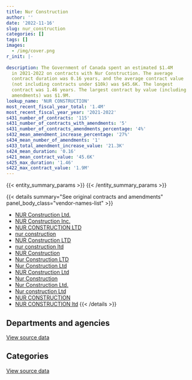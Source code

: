 ```yaml
---
title: Nur Construction
author: ''
date: '2022-11-16'
slug: nur_construction
categories: []
tags: []
images:
  - /img/cover.png
r_init: |-
  
description: The Government of Canada spent an estimated $1.4M
  in 2021-2022 on contracts with Nur Construction. The average
  contract duration was 0.16 years, and the average contract value
  (not including contracts under $10k) was $45.6K. The longest
  contract was 1.46 years. The largest contract by value (including
  amendments) was $1.9M.
lookup_name: 'NUR CONSTRUCTION'
most_recent_fiscal_year_total: '1.4M'
most_recent_fiscal_year_year: '2021-2022'
s431_number_of_contracts: '115'
s431_number_of_contracts_with_amendments: '5'
s431_number_of_contracts_amendments_percentage: '4%'
s432_mean_amendment_increase_percentage: '27%'
s434_mean_number_of_amendments: '1'
s433_total_amendment_increase_value: '21.3K'
s424_mean_duration: '0.16'
s421_mean_contract_value: '45.6K'
s425_max_duration: '1.46'
s422_max_contract_value: '1.9M'
---
```


<script src="/rmarkdown-libs/htmlwidgets/htmlwidgets.js"></script>
<link href="/rmarkdown-libs/datatables-css/datatables-crosstalk.css" rel="stylesheet" />
<script src="/rmarkdown-libs/datatables-binding/datatables.js"></script>
<script src="/rmarkdown-libs/jquery/jquery-3.6.0.min.js"></script>
<link href="/rmarkdown-libs/dt-core-bootstrap/css/dataTables.bootstrap.min.css" rel="stylesheet" />
<link href="/rmarkdown-libs/dt-core-bootstrap/css/dataTables.bootstrap.extra.css" rel="stylesheet" />
<script src="/rmarkdown-libs/dt-core-bootstrap/js/jquery.dataTables.min.js"></script>
<script src="/rmarkdown-libs/dt-core-bootstrap/js/dataTables.bootstrap.min.js"></script>
<link href="/rmarkdown-libs/crosstalk/css/crosstalk.min.css" rel="stylesheet" />
<script src="/rmarkdown-libs/crosstalk/js/crosstalk.min.js"></script>
<script src="/rmarkdown-libs/htmlwidgets/htmlwidgets.js"></script>
<link href="/rmarkdown-libs/datatables-css/datatables-crosstalk.css" rel="stylesheet" />
<script src="/rmarkdown-libs/datatables-binding/datatables.js"></script>
<script src="/rmarkdown-libs/jquery/jquery-3.6.0.min.js"></script>
<link href="/rmarkdown-libs/dt-core-bootstrap/css/dataTables.bootstrap.min.css" rel="stylesheet" />
<link href="/rmarkdown-libs/dt-core-bootstrap/css/dataTables.bootstrap.extra.css" rel="stylesheet" />
<script src="/rmarkdown-libs/dt-core-bootstrap/js/jquery.dataTables.min.js"></script>
<script src="/rmarkdown-libs/dt-core-bootstrap/js/dataTables.bootstrap.min.js"></script>
<link href="/rmarkdown-libs/crosstalk/css/crosstalk.min.css" rel="stylesheet" />
<script src="/rmarkdown-libs/crosstalk/js/crosstalk.min.js"></script>

{{< entity_summary_params >}}
{{< /entity_summary_params >}}

{{< details summary="See original contracts and amendments" panel_body_class="vendor-names-list" >}}
- [NUR Construction Ltd.](https://search.open.canada.ca/en/ct/?sort=contract_value_f%20desc&page=1&search_text=%22NUR%20Construction%20Ltd.%22)
- [NUR Construction Inc.](https://search.open.canada.ca/en/ct/?sort=contract_value_f%20desc&page=1&search_text=%22NUR%20Construction%20Inc.%22)
- [NUR CONSTRUCTION LTD](https://search.open.canada.ca/en/ct/?sort=contract_value_f%20desc&page=1&search_text=%22NUR%20CONSTRUCTION%20LTD%22)
- [nur construction](https://search.open.canada.ca/en/ct/?sort=contract_value_f%20desc&page=1&search_text=%22nur%20construction%22)
- [NUR Construction LTD](https://search.open.canada.ca/en/ct/?sort=contract_value_f%20desc&page=1&search_text=%22NUR%20Construction%20LTD%22)
- [nur construction ltd](https://search.open.canada.ca/en/ct/?sort=contract_value_f%20desc&page=1&search_text=%22nur%20construction%20ltd%22)
- [NUR Construction](https://search.open.canada.ca/en/ct/?sort=contract_value_f%20desc&page=1&search_text=%22NUR%20Construction%22)
- [Nur Construction LTD](https://search.open.canada.ca/en/ct/?sort=contract_value_f%20desc&page=1&search_text=%22Nur%20Construction%20LTD%22)
- [Nur Construction Ltd](https://search.open.canada.ca/en/ct/?sort=contract_value_f%20desc&page=1&search_text=%22Nur%20Construction%20Ltd%22)
- [NUR Construction Ltd](https://search.open.canada.ca/en/ct/?sort=contract_value_f%20desc&page=1&search_text=%22NUR%20Construction%20Ltd%22)
- [Nur Construction](https://search.open.canada.ca/en/ct/?sort=contract_value_f%20desc&page=1&search_text=%22Nur%20Construction%22)
- [Nur Construction Ltd.](https://search.open.canada.ca/en/ct/?sort=contract_value_f%20desc&page=1&search_text=%22Nur%20Construction%20Ltd.%22)
- [Nur construction Ltd](https://search.open.canada.ca/en/ct/?sort=contract_value_f%20desc&page=1&search_text=%22Nur%20construction%20Ltd%22)
- [NUR CONSTRUCTION](https://search.open.canada.ca/en/ct/?sort=contract_value_f%20desc&page=1&search_text=%22NUR%20CONSTRUCTION%22)
- [NUR CONSTRUCTION ltd](https://search.open.canada.ca/en/ct/?sort=contract_value_f%20desc&page=1&search_text=%22NUR%20CONSTRUCTION%20ltd%22)
{{< /details >}}

## Departments and agencies

<div id="htmlwidget-1" style="width:100%;height:auto;" class="datatables html-widget"></div>
<script type="application/json" data-for="htmlwidget-1">{"x":{"style":"bootstrap","filter":"none","vertical":false,"data":[["<a href=\"/departments/dnd-mdn/\">National Defence<\/a>"],[272778.82],[532113.17],[2120120.35],[1428954.17]],"container":"<table class=\"table table-striped table-hover row-border order-column display\">\n  <thead>\n    <tr>\n      <th>Department<\/th>\n      <th>2018-2019<\/th>\n      <th>2019-2020<\/th>\n      <th>2020-2021<\/th>\n      <th>2021-2022<\/th>\n    <\/tr>\n  <\/thead>\n<\/table>","options":{"order":[[4,"desc"]],"pageLength":10,"autoWidth":true,"columnDefs":[{"targets":1,"render":"function(data, type, row, meta) {\n    return type !== 'display' ? data : DTWidget.formatCurrency(data, \"$\", 2, 3, \",\", \".\", true, null);\n  }"},{"targets":2,"render":"function(data, type, row, meta) {\n    return type !== 'display' ? data : DTWidget.formatCurrency(data, \"$\", 2, 3, \",\", \".\", true, null);\n  }"},{"targets":3,"render":"function(data, type, row, meta) {\n    return type !== 'display' ? data : DTWidget.formatCurrency(data, \"$\", 2, 3, \",\", \".\", true, null);\n  }"},{"targets":4,"render":"function(data, type, row, meta) {\n    return type !== 'display' ? data : DTWidget.formatCurrency(data, \"$\", 2, 3, \",\", \".\", true, null);\n  }"},{"width":"16%","targets":[1,2,3,4]},{"className":"dt-right","targets":[1,2,3,4]}],"orderClasses":false}},"evals":["options.columnDefs.0.render","options.columnDefs.1.render","options.columnDefs.2.render","options.columnDefs.3.render"],"jsHooks":[]}</script>
<p class="text-right">
<a href="https://github.com/GoC-Spending/contracts-data/tree/main/data/out/vendors/nur_construction/summary_by_fiscal_year_by_department.csv" class="source-data-link btn btn-link">View source data</a>
</p>

## Categories

<div id="htmlwidget-2" style="width:100%;height:auto;" class="datatables html-widget"></div>
<script type="application/json" data-for="htmlwidget-2">{"x":{"style":"bootstrap","filter":"none","vertical":false,"data":[["<a href=\"/categories/facilities_and_construction/\">Facilities and construction<\/a>"],[272778.82],[532113.17],[2120120.35],[1428954.17]],"container":"<table class=\"table table-striped table-hover row-border order-column display\">\n  <thead>\n    <tr>\n      <th>Category<\/th>\n      <th>2018-2019<\/th>\n      <th>2019-2020<\/th>\n      <th>2020-2021<\/th>\n      <th>2021-2022<\/th>\n    <\/tr>\n  <\/thead>\n<\/table>","options":{"order":[[4,"desc"]],"dom":"t","pageLength":30,"autoWidth":true,"columnDefs":[{"targets":1,"render":"function(data, type, row, meta) {\n    return type !== 'display' ? data : DTWidget.formatCurrency(data, \"$\", 2, 3, \",\", \".\", true, null);\n  }"},{"targets":2,"render":"function(data, type, row, meta) {\n    return type !== 'display' ? data : DTWidget.formatCurrency(data, \"$\", 2, 3, \",\", \".\", true, null);\n  }"},{"targets":3,"render":"function(data, type, row, meta) {\n    return type !== 'display' ? data : DTWidget.formatCurrency(data, \"$\", 2, 3, \",\", \".\", true, null);\n  }"},{"targets":4,"render":"function(data, type, row, meta) {\n    return type !== 'display' ? data : DTWidget.formatCurrency(data, \"$\", 2, 3, \",\", \".\", true, null);\n  }"},{"width":"16%","targets":[1,2,3,4]},{"className":"dt-right","targets":[1,2,3,4]}],"orderClasses":false,"lengthMenu":[10,25,30,50,100]}},"evals":["options.columnDefs.0.render","options.columnDefs.1.render","options.columnDefs.2.render","options.columnDefs.3.render"],"jsHooks":[]}</script>
<p class="text-right">
<a href="https://github.com/GoC-Spending/contracts-data/tree/main/data/out/vendors/nur_construction/summary_by_fiscal_year_by_category.csv" class="source-data-link btn btn-link">View source data</a>
</p>
